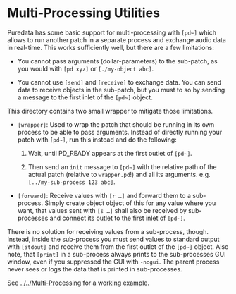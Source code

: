 Multi-Processing Utilities
==========================

Puredata has some basic support for multi-processing with `[pd~]` which allows
to run another patch in a separate process and exchange audio data in real-time.
This works sufficiently well, but there are a few limitations:

 * You cannot pass arguments (dollar-parameters) to the sub-patch, as you would
   with `[pd xyz]` or `[./my-object abc]`.

 * You cannot use `[send]` and `[receive]` to exchange data. You can send data
   to receive objects in the sub-patch, but you must to so by sending a message
   to the first inlet of the `[pd~]` object.

This directory contains two small wrapper to mitigate those limitations.

 * `[wrapper]`: Used to wrap the patch that should be running in its own process
   to be able to pass arguments. Instead of directly running your patch with `[pd~]`,
   run this instead and do the following:

     1. Wait, until PD_READY appears at the first outlet of `[pd~]`.

     2. Then send an `init` message to `[pd~]` with the relative path of the
        actual patch (relative to `wrapper.pd`!) and all its arguments. e.g.
        `[../my-sub-process 123 abc]`.

 * `[forward]`: Receive values with `[r …]` and forward them to a sub-process.
    Simply create object object of this for any value where you want, that
    values sent with `[s …]` shall also be received by sub-processes and connect
    its outlet to the first inlet of `[pd~]`.

There is no solution for receiving values from a sub-process, though. Instead,
inside the sub-process you must send values to standard output with `[stdout]`
and receive them from the first outlet of the `[pd~]` object. Also note, that
`[print]` in a sub-process always prints to the sub-processes GUI window, even
if you suppressed the GUI with `-nogui`. The parent process never sees or logs
the data that is printed in sub-processes.

See [../../Multi-Processing](../../Multi-Processing) for a working example.
